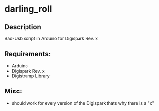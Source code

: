 # darling_roll
## Description
Bad-Usb script in Arduino for Digispark Rev. x

## Requirements:
- Arduino
- Digispark Rev. x
- Digistrump Library

## Misc:
- should work for every version of the Digispark thats why there is a "x"
